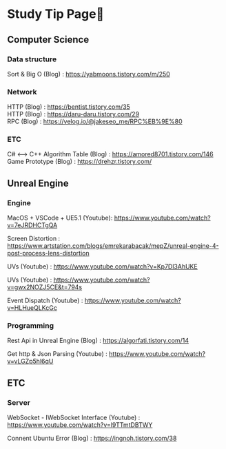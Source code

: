 # **Study Tip Page**📙  

## Computer Science  

### Data structure
Sort & Big O (Blog) : https://yabmoons.tistory.com/m/250

### Network
HTTP (Blog) : https://bentist.tistory.com/35  
HTTP (Blog) : https://daru-daru.tistory.com/29  
RPC (Blog) : https://velog.io/@jakeseo_me/RPC%EB%9E%80  

### ETC
C# <--> C++ Algorithm Table (Blog) : https://amored8701.tistory.com/146  
Game Prototype (Blog) : https://drehzr.tistory.com/  

## Unreal Engine

### Engine

MacOS + VSCode + UE5.1 (Youtube): https://www.youtube.com/watch?v=7eJRDHCTgQA  
  
Screen Distortion : https://www.artstation.com/blogs/emrekarabacak/mepZ/unreal-engine-4-post-process-lens-distortion  

UVs (Youtube) : https://www.youtube.com/watch?v=Kp7Dl3AhUKE  

UVs (Youtube) : https://www.youtube.com/watch?v=gwx2NOZJ5CE&t=794s  

Event Dispatch (Youtube) : https://www.youtube.com/watch?v=HLHueQLKcGc

### Programming

Rest Api in Unreal Engine (Blog) : https://algorfati.tistory.com/14  

Get http & Json Parsing (Youtube) : https://www.youtube.com/watch?v=vLGZp5hl6qU  

## ETC

### Server

WebSocket - IWebSocket Interface (Youtube) : https://www.youtube.com/watch?v=l9TTmtDBTWY  

Connent Ubuntu Error (Blog) : https://ingnoh.tistory.com/38  
